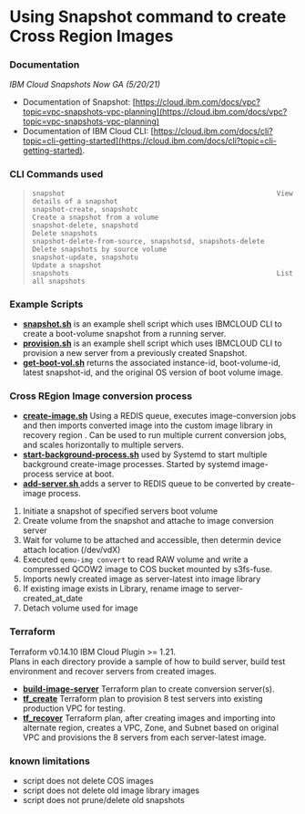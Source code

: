 # Using Snapshot command to create Cross Region Images

### Documentation
*IBM Cloud Snapshots Now GA (5/20/21)*
- Documentation of Snapshot:  [https://cloud.ibm.com/docs/vpc?topic=vpc-snapshots-vpc-planning](https://cloud.ibm.com/docs/vpc?topic=vpc-snapshots-vpc-planning)  
- Documentation of IBM Cloud CLI: [https://cloud.ibm.com/docs/cli?topic=cli-getting-started](https://cloud.ibm.com/docs/cli?topic=cli-getting-started).   

### CLI Commands used
>     snapshot                                                    View details of a snapshot  
>     snapshot-create, snapshotc                                  Create a snapshot from a volume  
>     snapshot-delete, snapshotd                                  Delete snapshots  
>     snapshot-delete-from-source, snapshotsd, snapshots-delete   Delete snapshots by source volume  
>     snapshot-update, snapshotu                                  Update a snapshot  
>     snapshots                                                   List all snapshots  

### Example Scripts ###
- [**snapshot.sh**](https://github.ibm.com/jonhall/image-import/blob/master/snapshot.sh) is an example shell script which uses IBMCLOUD CLI to create a boot-volume snapshot from a running server.
- [**provision.sh**](https://github.ibm.com/jonhall/image-import/blob/master/provision.sh) is an example shell script which uses IBMCLOUD CLI to provision a new server from a previously created Snapshot.
- [**get-boot-vol.sh**](https://github.ibm.com/jonhall/image-import/blob/master/get-boot-vol.sh) returns the associated instance-id, boot-volume-id, latest snapshot-id, and the original OS version of boot volume image.  

### Cross REgion Image conversion process
- [**create-image.sh**](https://github.ibm.com/jonhall/image-import/blob/master/create-image.sh) Using a REDIS queue, executes image-conversion jobs and then imports converted image into the custom image library in recovery region .  Can be used to run multiple current conversion jobs, and scales horizontally to multiple servers.
- [**start-background-process.sh**](https://github.ibm.com/jonhall/image-import/blob/master/start-background-process.sh) used by Systemd to start multiple background create-image processes.  Started by systemd image-process service at boot.
- [**add-server.sh <server>**](https://github.ibm.com/jonhall/image-import/blob/master/add-server.sh) adds a server to REDIS queue to be converted by create-image process.

1. Initiate a snapshot of specified servers boot volume
2. Create volume from the snapshot and attache to image conversion server
3. Wait for volume to be attached and accessible, then determin device attach location (/dev/vdX)
4. Executed `qemu-img convert` to read RAW volume and write a compressed QCOW2 image to COS bucket mounted by s3fs-fuse.
5. Imports newly created image as server-latest into image library 
6. If existing image exists in Library, rename image to server-created_at_date
7. Detach volume used for image

### Terraform
Terraform v0.14.10 IBM Cloud Plugin >= 1.21.   
Plans in each directory provide a sample of how to build server, build test environment and recover servers from created images.  

- [**build-image-server**](https://github.ibm.com/jonhall/image-import/tree/master/build-image-server) Terraform plan to create conversion server(s). 
- [**tf_create**](https://github.ibm.com/jonhall/image-import/tree/master/tf_create)  Terraform plan to provision 8 test servers into existing production VPC for testing.  
- [**tf_recover**](https://github.ibm.com/jonhall/image-import/tree/master/tf_recover)  Terraform plan, after creating images and importing into alternate region, creates a VPC, Zone, and Subnet based on original VPC and provisions the 8 servers from each server-latest image.


### known limitations
- script does not delete COS images
- script does not delete old image library images
- script does not prune/delete old snapshots

